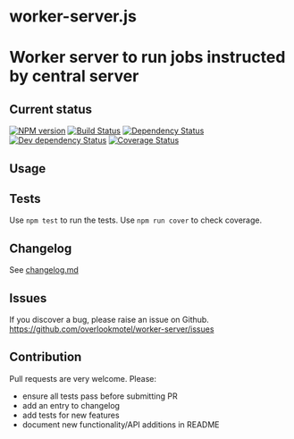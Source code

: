 # worker-server.js

# Worker server to run jobs instructed by central server

## Current status

[![NPM version](https://img.shields.io/npm/v/worker-server.svg)](https://www.npmjs.com/package/worker-server)
[![Build Status](https://img.shields.io/travis/overlookmotel/worker-server/master.svg)](http://travis-ci.org/overlookmotel/worker-server)
[![Dependency Status](https://img.shields.io/david/overlookmotel/worker-server.svg)](https://david-dm.org/overlookmotel/worker-server)
[![Dev dependency Status](https://img.shields.io/david/dev/overlookmotel/worker-server.svg)](https://david-dm.org/overlookmotel/worker-server)
[![Coverage Status](https://img.shields.io/coveralls/overlookmotel/worker-server/master.svg)](https://coveralls.io/r/overlookmotel/worker-server)

## Usage

## Tests

Use `npm test` to run the tests. Use `npm run cover` to check coverage.

## Changelog

See [changelog.md](https://github.com/overlookmotel/worker-server/blob/master/changelog.md)

## Issues

If you discover a bug, please raise an issue on Github. https://github.com/overlookmotel/worker-server/issues

## Contribution

Pull requests are very welcome. Please:

* ensure all tests pass before submitting PR
* add an entry to changelog
* add tests for new features
* document new functionality/API additions in README
